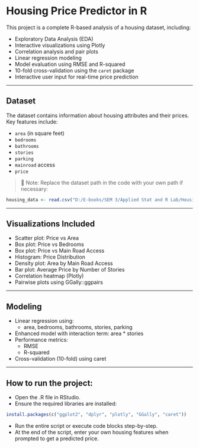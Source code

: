 # Housing Price Predictor in R

This project is a complete R-based analysis of a housing dataset, including:
- Exploratory Data Analysis (EDA)
- Interactive visualizations using Plotly
- Correlation analysis and pair plots
- Linear regression modeling
- Model evaluation using RMSE and R-squared
- 10-fold cross-validation using the `caret` package
- Interactive user input for real-time price prediction

---

## Dataset

The dataset contains information about housing attributes and their prices. Key features include:

- `area` (in square feet)
- `bedrooms`
- `bathrooms`
- `stories`
- `parking`
- `mainroad` access
- `price`

> 📌 Note: Replace the dataset path in the code with your own path if necessary:
```r
housing_data <- read.csv("D:/E-books/SEM 3/Applied Stat and R Lab/Housing.csv")
```

---

## Visualizations Included

- Scatter plot: Price vs Area
- Box plot: Price vs Bedrooms
- Box plot: Price vs Main Road Access
- Histogram: Price Distribution
- Density plot: Area by Main Road Access
- Bar plot: Average Price by Number of Stories
- Correlation heatmap (Plotly)
- Pairwise plots using GGally::ggpairs

---

## Modeling

- Linear regression using:
    - area, bedrooms, bathrooms, stories, parking
- Enhanced model with interaction term: area * stories
- Performance metrics:
    - RMSE
    - R-squared
- Cross-validation (10-fold) using caret

---

## How to run the project:

- Open the .R file in RStudio.
- Ensure the required libraries are installed:
```r
install.packages(c("ggplot2", "dplyr", "plotly", "GGally", "caret"))
```
- Run the entire script or execute code blocks step-by-step.
- At the end of the script, enter your own housing features when prompted to get a predicted price.

